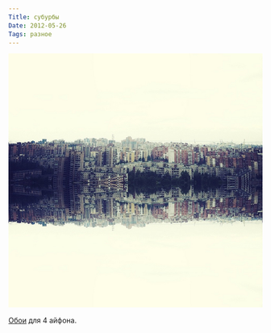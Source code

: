 ```yaml
---
Title: субурбы
Date: 2012-05-26
Tags: разное
---
```


![industrial.jpg](images/industrial.jpg)

[Обои](https://dl.dropbox.com/u/140528/site/suburbs_retina.jpg) для 4 айфона.